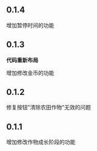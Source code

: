 ## 0.1.4

增加暂停时间的功能

## 0.1.3

**代码重新布局**

增加修改金币的功能

## 0.1.2

修复按钮"清除农田作物"无效的问题

## 0.1.1

增加修改作物成长阶段的功能
